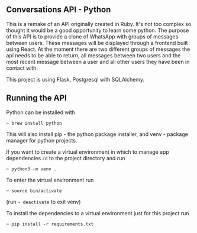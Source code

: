 ## Conversations API - Python

This is a remake of an API originally created in Ruby. It's not too complex so thought it would be a good opportunity to learn some python.
The purpose of this API is to provide a clone of WhatsApp with groups of messages between users. These messages will be displayed through a frontend built using React. At the moment there are two different groups of messages the api needs to be able to return, all messages between two users and the most recent message between a user and all other users they have been in contact with.

This project is using Flask, Postgresql with SQLAlchemy.

## Running the API

Python can be installed with

`~ brew install python`

This will also install pip - the python package installer, and venv - package manager for python projects.

If you want to create a virtual environment in which to manage app dependencies `cd` to the project directory and run

`~ python3 -m venv .`

To enter the virtual environment run

`~ source bin/activate` 
 
(run `~ deactivate` to exit venv)

To install the dependencies to a virtual environment just for this project run 

`~ pip install -r requirements.txt`
